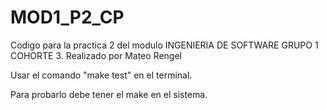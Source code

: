 # MOD1_P2_CP
Codigo para la practica 2 del modulo INGENIERIA DE SOFTWARE GRUPO 1 COHORTE 3. Realizado por Mateo Rengel

Usar el comando "make test" en el terminal.

Para probarlo debe tener el make en el sistema.